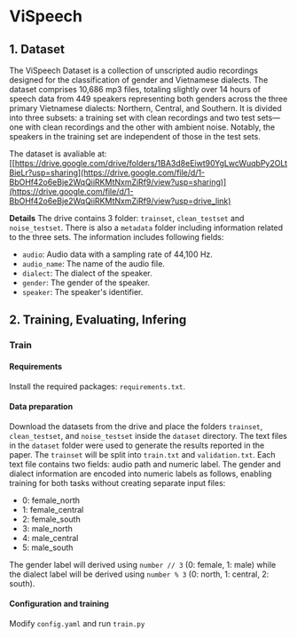 # ViSpeech

## 1. Dataset

The ViSpeech Dataset is a collection of unscripted audio recordings designed for the classification of gender and Vietnamese dialects. The dataset comprises 10,686 mp3 files, totaling slightly over 14 hours of speech data from 449 speakers representing both genders across the three primary Vietnamese dialects: Northern, Central, and Southern. 
It is divided into three subsets: a training set with clean recordings and two test sets—one with clean recordings and the other with ambient noise. Notably, the speakers in the training set are independent of those in the test sets.

The dataset is avaliable at:
[[https://drive.google.com/drive/folders/1BA3d8eEiwt90YgLwcWuqbPy2OLtBieLr?usp=sharing](https://drive.google.com/file/d/1-BbOHf42o6eBje2WqQiiRKMtNxmZiRf9/view?usp=sharing)](https://drive.google.com/file/d/1-BbOHf42o6eBje2WqQiiRKMtNxmZiRf9/view?usp=drive_link)

**Details**
The drive contains 3 folder: `trainset`, `clean_testset` and `noise_testset`. There is also a `metadata` folder including information related to the three sets. The information includes following fields:
  - `audio`: Audio data with a sampling rate of 44,100 Hz.
  - `audio_name`: The name of the audio file.
  - `dialect`: The dialect of the speaker.
  - `gender`: The gender of the speaker.
  - `speaker`: The speaker's identifier.

## 2. Training, Evaluating, Infering
### Train
#### Requirements
Install the required packages:
   `requirements.txt`.
#### Data preparation
Download the datasets from the drive and place the folders `trainset`, `clean_testset`, and `noise_testset` inside the `dataset` directory. The text files in the `dataset` folder were used to generate the results reported in the paper. The `trainset` will be split into `train.txt` and `validation.txt`. Each text file contains two fields: audio path and numeric label. The gender and dialect information are encoded into numeric labels as follows, enabling training for both tasks without creating separate input files:
  - 0: female_north
  - 1: female_central
  - 2: female_south
  - 3: male_north
  - 4: male_central
  - 5: male_south

The gender label will derived using `number // 3` (0: female, 1: male) while the dialect label will be derived using `number % 3` (0: north, 1: central, 2: south).

#### Configuration and training
Modify `config.yaml` and run `train.py`

